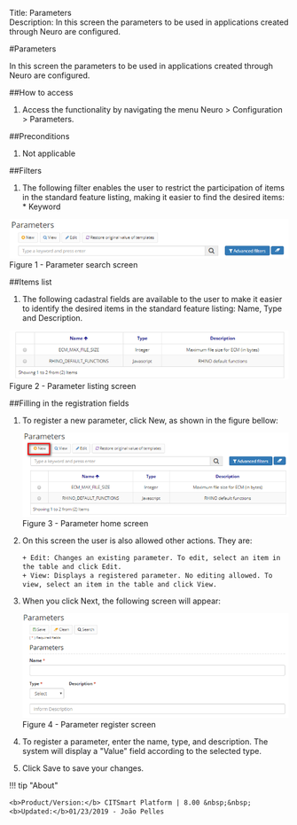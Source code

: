 Title: Parameters  
Description: In this screen the parameters to be used in applications created through Neuro are configured.  

#Parameters  

In this screen the parameters to be used in applications created through Neuro are configured. 

##How to access  
1. Access the functionality by navigating the menu Neuro > Configuration > Parameters. 

##Preconditions  
1. Not applicable  

##Filters  
1. The following filter enables the user to restrict the participation of items in the standard feature listing, making it easier to find the desired items:  
       * Keyword  

![Screenshot](images/Parameters-search.png)    
Figure 1 - Parameter search screen  

##Items list  
1. The following cadastral fields are available to the user to make it easier to identify the desired items in the standard feature listing: Name, Type and Description.  

![Screenshot](images/Parameters-Listing.png)   
Figure 2 - Parameter listing screen  

##Filling in the registration fields  
1. To register a new parameter, click New, as shown in the figure bellow:  

    ![Screenshot](images/Parameters-home.png)  
    Figure 3 - Parameter home screen  

2. On this screen the user is also allowed other actions. They are:

       + Edit: Changes an existing parameter. To edit, select an item in the table and click Edit.  
       + View: Displays a registered parameter. No editing allowed. To view, select an item in the table and click View.

3. When you click Next, the following screen will appear:  

    ![Screenshot](images/Parameters-register.png)   
    Figure 4 - Parameter register screen  

4. To register a parameter, enter the name, type, and description. The system will display a "Value" field according to the selected type.  
5. Click Save to save your changes.  

!!! tip "About"

    <b>Product/Version:</b> CITSmart Platform | 8.00 &nbsp;&nbsp;
    <b>Updated:</b>01/23/2019 - João Pelles  
